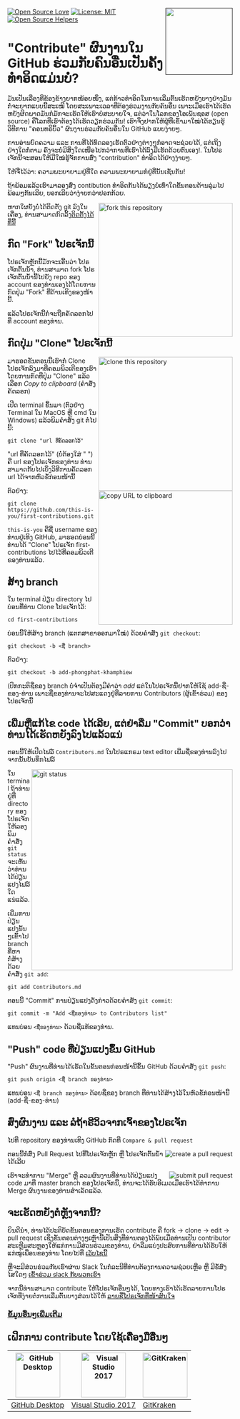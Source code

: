 [![Open Source Love](https://badges.frapsoft.com/os/v1/open-source.svg?v=103)](https://github.com/ellerbrock/open-source-badges/)
[<img align="right" width="150" src="https://firstcontributions.github.io/assets/Readme/join-slack-team.png">]()
[![License: MIT](https://img.shields.io/badge/License-MIT-green.svg)](https://opensource.org/licenses/MIT)
[![Open Source Helpers](https://www.codetriage.com/roshanjossey/first-contributions/badges/users.svg)](https://www.codetriage.com/roshanjossey/first-contributions)

# "Contribute" ຜົນງານໃນ GitHub ຮ່ວມກັບຄົນອື່ນເປັນຄັ້ງທຳອິດແມ່ນບໍ່?

ມັນເປັນເລື່ອງທີ່ຂ້ອງຂ້າງຍາກໜ້ອຍໜຶ່ງ, ແຕ່ກ້າວທຳອິດໃນການເລີ່ມຕົ້ນເຮັດຫຍັງບາງຢ່າງມັນກໍ່ຈະຍາກແບບນີ້ສະເໝີ ໂດຍສະເພາະເວລາທີ່ຕ້ອງຮ່ວມງານກັບຄົນອື່ນ ເພາະເມື່ອເຮົາໄດ້ເຮັດຫຍັງຜິດພາດມັນກໍ່ມັກຈະເຮັດໃຫ້ເຮົາບໍ່ສະບາຍໃຈ, ແຕ່ວ່າໃນໂລກຂອງໂອເພັນຊອສ (open source) ຄືໂລກທີ່ເຮົາຕ້ອງໄດ້ເຮັດວຽກຮ່ວມກັນ! ເຮົາຈຶ່ງຢາກໃຫ້ຜູ້ທີ່ເຂົ້າມາໃໝ່ໄດ້ຮຽນຮູ້ວິທີການ "ຄອນທຣິບິ້ວ" ຜົນງານຮ່ວມກັບຄົນອື່ນໃນ GitHub ແບບງ່າຍໆ.

ການອ່ານບົດຄວາມ ແລະ ການທີ່ໄດ້ທົດລອງເຮັດຕົວຢ່າງຕ່າງໆກໍ່ອາດຈະຊ່ວຍໄດ້, ແຕ່ເຖິງຢ່າງໃດກໍ່ຕາມ ຄົງຈະບໍ່ມີສິ່ງໃດເໜືອໄປກວ່າການທີ່ເຮົາໄດ້ລົງມືເຮັດດ້ວຍຕົນເອງ!. ໃນໂປຣເຈັກນີ້ຈະສອນໃຫ້ມືໃໝ່ຮູ້ຈັກການສົ່ງ "contribution" ທຳອິດໄດ້ຢ່າງງ່າຍໆ.

ໃຫ້ຈື່ໄວ້ວ່າ: ຄວາມພະຍາຍາມຢູ່ທີ່ໃດ ຄວາມພະຍາຍາມກໍ່ຢູ່ທີ່ນັ້ນເຊັ່ນກັນ!

ຖ້າພ້ອມແລ້ວເຮົາມາລອງສົ່ງ contibution ທຳອິດກັນໄດ້ພຽງບໍ່ເທົ່າໃດຂັ້ນຕອນດ້ານລຸ່ມໄປພ້ອມໆກັນເລີຍ, ບອກເລີຍວ່າງ່າຍກວ່າປອກກ້ວຍ.

<img align="right" width="300" src="https://firstcontributions.github.io/assets/Readme/fork.png" alt="fork this repository" />

ຫາກໃຜຍັງບໍ່ໄດ້ຕິດຕັ້ງ git ລົງໃນເຄື່ອງ, ທ່ານສາມາດກົດລິ້ງ[ຕິດຕັ້ງໄດ້ທີ່ນີ້]( https://help.github.com/articles/set-up-git/ )

## ກົດ "Fork" ໂປຣເຈັກນີ້

ໂປຣເຈັກຫຼັກນີ້ມັກຈະເອີ້ນວ່າ ໂປຣເຈັກຕົ້ນນ້ຳ, ທ່ານສາມາດ fork ໂປຣເຈັກຕົ້ນນ້ຳນີ້ໄປຍັງ repo ຂອງ account ຂອງທ່ານເອງໄດ້ໂດຍການກົດປຸ່ມ "Fork" ທີ່ດ້ານເທິງຂອງໜ້ານີ້.

ແລ້ວໂປຣເຈັກນີ້ກໍ່ຈະຖືກຄັດລອກໄປທີ່ account ຂອງທ່ານ.

## ກົດປຸ່ມ "Clone" ໂປຣເຈັກນີ້

<img align="right" width="300" src="https://firstcontributions.github.io/assets/Readme/clone.png" alt="clone this repository" />

ມາຮອດຂັ້ນຕອນນີ້ເຮົາກໍ່ Clone ໂປຣເຈັກລົງມາທີ່ຄອມພິວເຕີຂອງເຮົາໂດຍການກົດທີ່ປຸ່ມ "Clone" ແລ້ວເລືອກ *Copy to clipboard* (ຄຳສັ່ງຄັດລອກ)

ເປີດ terminal ຂຶ້ນມາ (ຕົວຢ່າງ Terminal ໃນ MacOS ຫຼື cmd ໃນ Windows) ແລ້ວພິມຄຳສັ່ງ git ຕໍ່ໄປນີ້:

```
git clone "url ທີ່ຄັດລອກໄວ້"
```
"url ທີ່ຄັດລອກໄວ້" (ບໍ່ຕ້ອງໃສ່ " ") ຄື url ຂອງໂປຣເຈັກຂອງທ່ານ ທ່ານສາມາດກັບໄປເບິ່ງວິທີການຄັດລອກ url ໄດ້ຈາກຫົວຂໍ້ກ່ອນໜ້ານີ້

<img align="right" width="300" src="https://firstcontributions.github.io/assets/Readme/copy-to-clipboard.png" alt="copy URL to clipboard" />

ຕົວຢ່າງ:
```
git clone https://github.com/this-is-you/first-contributions.git
```
`this-is-you` ຄືຊື່ username ຂອງທ່ານຢູ່ເທິງ GitHub, ມາຮອດບ່ອນນີ້ທ່ານໄດ້ "Clone" ໂປຣເຈັກ first-contributions ໄປໄວ້ທີ່ຄອມພິວເຕີຂອງທ່ານແລ້ວ.

## ສ້າງ branch

ໃນ terminal ປ່ຽນ directory ໄປບ່ອນທີ່ທ່ານ Clone ໂປຣເຈັກໄວ້:

```
cd first-contributions
```
ບ່ອນນີ້ໃຫ້ສ້າງ branch (ແຕກສາຂາອອກມາໃໝ່) ດ້ວຍຄຳສັ່ງ `git checkout`:
```
git checkout -b <ຊື່ branch>
```

ຕົວຢ່າງ:
```
git checkout -b add-phongphat-khamphiew
```
(ປົກກະຕິຊື່ຂອງ branch ບໍ່ຈຳເປັນຕ້ອງມີຄຳວ່າ *add* ແຕ່ໃນໂປຣເຈັກນີ້ຢາກໃຫ້ໃຊ້ add-ຊື່-ຂອງ-ທ່ານ ເພາະຊື່ຂອງທ່ານຈະໄປສະແດງຢູ່ທີ່ລາຍການ Contributors (ຜູ້ເຂົ້າຮ່ວມ) ຂອງໂປຣເຈັກນີ້

## ເພີ່ມຫຼືແກ້ໄຂ code ໄດ້ເລີຍ, ແຕ່ຢ່າລືມ "Commit" ບອກວ່າທ່ານໄດ້ເຮັດຫຍັງລົງໄປແລ້ວແນ່

ຕອນນີ້ໃຫ້ເປີດໄຟລ໌ `Contributors.md` ໃນໂປຣແກຣມ text editor ເພີ່ມຊື່ຂອງທ່ານລົງໄປ ຈາກນັ້ນບັນທຶກໄຟລ໌

<img align="right" width="450" src="https://firstcontributions.github.io/assets/Readme/git-status.png" alt="git status" />

ໃນ terminal ຖ້າທ່ານຢູ່ທີ່ directory ຂອງໂປຣເຈັກ ໃຫ້ລອງພິມຄຳສັ່ງ `git status` ຈະເຫັນວ່າທ່ານໄດ້ປ່ຽນແປງໄຟລ໌ໃດແນ່ແລ້ວ.

ເພີ່ມການປ່ຽນແປງນັ້ນໆເຂົ້າໄປ branch ທີ່ຫາກໍ່ສ້າງດ້ວຍຄຳສັ່ງ `git add`:
```
git add Contributors.md
```

ຕອນນີ້ "Commit" ການປ່ຽນແປງດັ່ງກ່າວດ້ວຍຄຳສັ່ງ `git commit`:
```
git commit -m "Add <ຊື່ຂອງທ່ານ> to Contributors list"
```
ແທນບ່ອນ `<ຊື່ຂອງທ່ານ>` ດ້ວຍຊື່ແທ້ຂອງທ່ານ.

## "Push" code ທີ່ປ່ຽນແປງຂຶ້ນ GitHub

"Push" ຜົນງານທີ່ທ່ານໄດ້ເຮັດໃນຂັ້ນຕອນກ່ອນໜ້ານີ້ຂຶ້ນ GitHub ດ້ວຍຄຳສັ່ງ `git push`:
```
git push origin <ຊື່ branch ຂອງທ່ານ>
```
ແທນບ່ອນ `<ຊື່ branch ຂອງທ່ານ>` ດ້ວຍຊື່ຂອງ branch ທີ່ທ່ານໄດ້ສ້າງໄວ້ໃນຫົວຂໍ້ກ່ອນໜ້ານີ້ (add-ຊື່-ຂອງ-ທ່ານ)

## ສົ່ງຜົນງານ ແລະ ລໍຖ້າຣີວິວຈາກເຈົ້າຂອງໂປຣເຈັກ

ໄປທີ່ repository ຂອງທ່ານເທິງ GitHub ກົດທີ່ `Compare & pull request`

<img style="float: right;" src="https://firstcontributions.github.io/assets/Readme/compare-and-pull.png" alt="create a pull request" />

ຕອນນີ້ກໍ່ສົ່ງ Pull Request ໄປທີ່ໂປຣເຈັກຫຼັກ ຫຼື ໂປຣເຈັກຕົ້ນນ້ຳໄດ້ເລີຍ

<img style="float: right;" src="https://firstcontributions.github.io/assets/Readme/submit-pull-request.png" alt="submit pull request" />

ເຮົາຈະທຳການ "Merge" ຫຼື ລວມຜົນງານທີ່ທ່ານໄດ້ປ່ຽນແປງ code ມາທີ່ master branch ຂອງໂປຣເຈັກນີ້, ທ່ານຈະໄດ້ຮັບອີເມວເມື່ອເຮົາໄດ້ທຳການ Merge ຜົນງານຂອງທ່ານສຳເລັດແລ້ວ.

## ຈະເຮັດຫຍັງຕໍ່ຫຼັງຈາກນີ້?
ຍິນດີນຳ, ທ່ານໄດ້ປະຕິບັດຂັ້ນຕອນຂອງການເຮັດ contribute ຄື fork -> clone -> edit -> pull request ເຊິ່ງຂັ້ນຕອນຕ່າງໆເຫຼົ່ານີ້ເປັນສິ່ງທີ່ທ່ານຕອງໄດ້ພົບເມື່ອທ່ານເປັນ contributor
ສະເຫຼີມສະຫຼອງໃຫ້ແກ່ການມີສ່ວນຮ່ວມຂອງທ່ານ, ຢ່າລືມແບ່ງປະສົບການທີ່ທ່ານໄດ້ຮັບໃຫ້ແກ່ໝູ່ເພື່ອນຂອງທ່ານ ໂດຍໄປທີ່ [ເວັບໄຊນີ້](https://firstcontributions.github.io/#social-share)

ຫຼືຈະມີສ່ວນຮ່ວມກັບເຮົາຜ່ານ Slack ໃນກໍລະນີທີ່ທ່ານຕ້ອງການຄວາມຊ່ວຍເຫຼືອ ຫຼື ມີຂໍ້ສົງໄສໃດໆ [ເຂົ້າຮ່ວມ slack ກັບພວກເຮົາ]()

ຈາກນີ້ທ່ານສາມາດ contribute ໃຫ້ໂປຣເຈັກອື່ນໆໄດ້, ໂດຍທາງເຮົາໄດ້ເຮັດລາຍການໂປຣເຈັກທີ່ງ່າຍຕໍ່ການເລີ່ມຕົ້ນບາງສ່ວນໄວ້ໃຫ້ [ລາຍຊື່ໂປຣເຈັກທີ່ໜ້າສົນໃຈ](https://firstcontributions.github.io/#project-list)

### [ຂໍ້ມູນອື່ນໆເພີ່ມເຕີມ](../additional-material/git_workflow_scenarios/additional-material.md)

## ເຝິກການ contribute ໂດຍໃຊ້ເຄື່ອງມືອື່ນໆ

|<a href="../github-desktop-tutorial.md"><img alt="GitHub Desktop" src="https://desktop.github.com/images/desktop-icon.svg" width="100"></a>|<a href="../github-windows-vs2017-tutorial.md"><img alt="Visual Studio 2017" src="https://upload.wikimedia.org/wikipedia/commons/c/cd/Visual_Studio_2017_Logo.svg" width="100"></a>|<a href="../gitkraken-tutorial.md"><img alt="GitKraken" src="https://firstcontributions.github.io/assets/Readme/gk-icon.png" width="100"></a>|
|---|---|---|
|[GitHub Desktop](../github-desktop-tutorial.md)|[Visual Studio 2017](../github-windows-vs2017-tutorial.md)|[GitKraken](../gitkraken-tutorial.md)|

